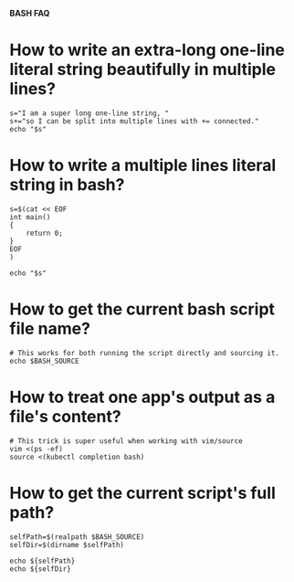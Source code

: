 **BASH FAQ**

# How to write an extra-long one-line literal string beautifully in multiple lines?

```
s="I am a super long one-line string, "
s+="so I can be split into multiple lines with += connected."
echo "$s"
```

# How to write a multiple lines literal string in bash? 

```
s=$(cat << EOF
int main()
{
    return 0;
}
EOF
)

echo "$s"
```

# How to get the current bash script file name?

```
# This works for both running the script directly and sourcing it.
echo $BASH_SOURCE
```

# How to treat one app's output as a file's content?

```
# This trick is super useful when working with vim/source
vim <(ps -ef)
source <(kubectl completion bash)
```

# How to get the current script's full path?
```
selfPath=$(realpath $BASH_SOURCE)
selfDir=$(dirname $selfPath)

echo ${selfPath}
echo ${selfDir}
```
